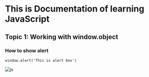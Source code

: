 # This is Documentation of learning JavaScript
## Topic 1: Working with window.object
### How to show alert

~~~
window.alert('This is alert box')
~~~

![js](https://user-images.githubusercontent.com/95132483/143727930-b1be4d82-b342-49d2-8cda-b9da3ca1f34b.jpg)
